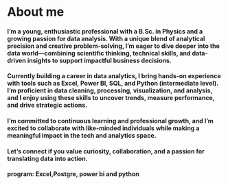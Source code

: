 # About me
#### I’m a young, enthusiastic professional with a B.Sc. in Physics and a growing passion for data analysis. With a unique blend of analytical precision and creative problem-solving, I’m eager to dive deeper into the data world—combining scientific thinking, technical skills, and data-driven insights to support impactful business decisions.

#### Currently building a career in data analytics, I bring hands-on experience with tools such as Excel, Power BI, SQL, and Python (intermediate level). I’m proficient in data cleaning, processing, visualization, and analysis, and I enjoy using these skills to uncover trends, measure performance, and drive strategic actions.

#### I’m committed to continuous learning and professional growth, and I’m excited to collaborate with like-minded individuals while making a meaningful impact in the tech and analytics space.

#### Let’s connect if you value curiosity, collaboration, and a passion for translating data into action.


#### program: Excel,Postgre, power bi and python
